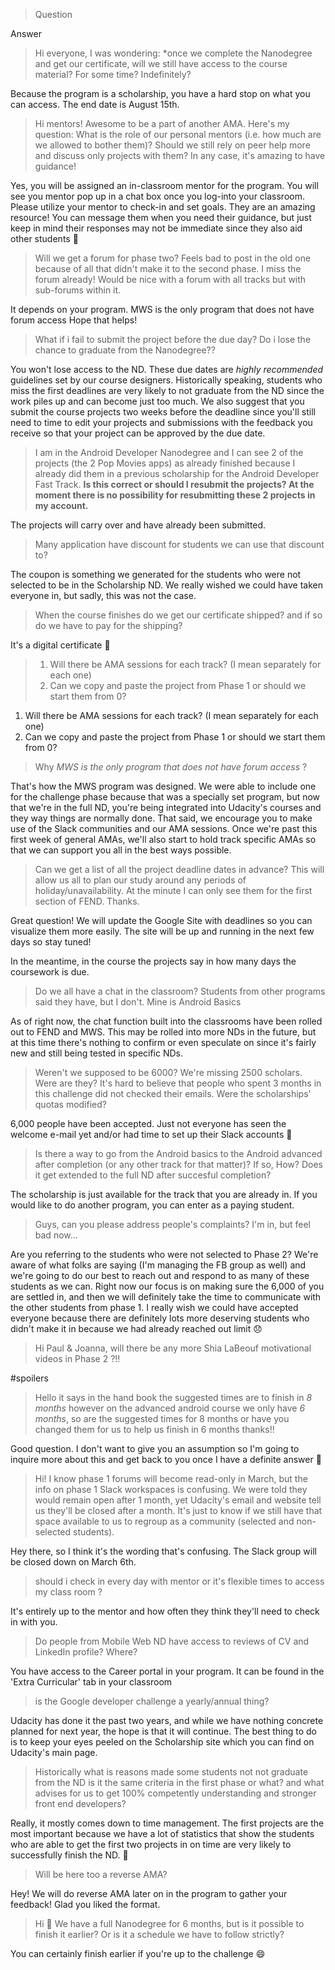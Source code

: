> Question

Answer

> Hi everyone,
> I was wondering: *once we complete the Nanodegree and get our certificate, will we still have access to the course material? For some time? Indefinitely? 

Because the program is a scholarship, you have a hard stop on what you can access. The end date is August 15th.

> Hi mentors! Awesome to be a part of another AMA. Here's my question: What is the role of our personal mentors (i.e. how much are we allowed to bother them)? Should we still rely on peer help more and discuss only projects with them?  In any case, it's amazing to have guidance!

Yes, you will be assigned an in-classroom mentor for the program. You will see you mentor pop up in a chat box once you log-into your classroom. Please utilize your mentor to check-in and set goals. They are an amazing resource! You can message them when you need their guidance, but just keep in mind their responses may not be immediate since they also aid other students :slightly_smiling_face:

> Will we get a forum for phase two? Feels bad to post in the old one because of all that didn't make it to the second phase. I miss the forum already! Would be nice with a forum with all tracks but with sub-forums within it.

It depends on your program. MWS is the only program that does not have forum access Hope that helps!

> What if i fail to submit the project before the due day? Do i lose the chance to graduate from the Nanodegree??

You won't lose access to the ND. These due dates are *highly recommended* guidelines set by our course designers. Historically speaking, students who miss the first deadlines are very likely to not graduate from the ND since the work piles up and can become just too much. We also suggest that you submit the course projects two weeks before the deadline since you'll still need to time to edit your projects and submissions with the feedback you receive so that your project can be approved by the due date.

> I am in the Android Developer Nanodegree and I can see 2 of the projects (the 2 Pop Movies apps) as already finished because I already did them in a previous scholarship for the Android Developer Fast Track.
> **Is this correct or should I resubmit the projects? At the moment there is no possibility for resubmitting these 2 projects in my account.** 

The projects will carry over and have already been submitted.

> Many application have discount for students we can use that discount to?

The coupon is something we generated for the students who were not selected to be in the Scholarship ND. We really wished we could have taken everyone in, but sadly, this was not the case.

> When the course finishes do we get our certificate shipped? and if so do we have to pay for the shipping?

It's a digital certificate :slightly_smiling_face:

> 1. Will there be AMA sessions for each track? (I mean separately for each one)
> 2. Can we copy and paste the project from Phase 1 or should we start them from 0? 

1. Will there be AMA sessions for each track? (I mean separately for each one)
2. Can we copy and paste the project from Phase 1 or should we start them from 0? 

> Why *MWS is the only program that does not have forum access* ?

That's how the MWS program was designed. We were able to include one for the challenge phase because that was a specially set program, but now that we're in the full ND, you're being integrated into Udacity's courses and they way things are normally done. That said, we encourage you to make use of the Slack communities and our AMA sessions. Once we're past this first week of general AMAs, we'll also start to hold track specific AMAs so that we can support you all in the best ways possible.

> Can we get a list of all the project deadline dates in advance?  This will allow us all to plan our study around any periods of holiday/unavailability.  At the minute I can only see them for the first section of FEND. Thanks.

Great question! We will update the Google Site with deadlines so you can visualize them more easily. The site will be up and running in the next few days so stay tuned!

In the meantime, in the course the projects say in how many days the coursework is due.

> Do we all have a chat in the classroom? Students from other programs said they have, but I don't. Mine is Android Basics

As of right now, the chat function built into the classrooms have been rolled out to FEND and MWS. This may be rolled into more NDs in the future, but at this time there's nothing to confirm or even speculate on since it's fairly new and still being tested in specific NDs.

> Weren't we supposed to be 6000? We're missing 2500 scholars. Were are they? It's hard to believe that people who spent 3 months in this challenge did not checked their emails. Were the scholarships' quotas modified?

6,000 people have been accepted. Just not everyone has seen the welcome e-mail yet and/or had time to set up their Slack accounts :slightly_smiling_face:

>  Is there a way to go from the Android basics to the Android advanced after completion (or any other track for that matter)? If so, How? Does it get extended to the full ND after succesful completion? 

The scholarship is just available for the track that you are already in. If you would like to do another program, you can enter as a paying student.

> Guys, can you please address people's complaints? I'm in, but feel bad now...

Are you referring to the students who were not selected to Phase 2? We're aware of what folks are saying (I'm managing the FB group as well) and we're going to do our best to reach out and respond to as many of these students as we can. Right now our focus is on making sure the 6,000 of you are settled in, and then we will definitely take the time to communicate with the other students from phase 1. I really wish we could have accepted everyone because there are definitely lots more deserving students who didn't make it in because we had already reached out limit :disappointed:

> Hi Paul & Joanna, will there be any more Shia LaBeouf motivational videos in Phase 2 ?!!

#spoilers

> Hello it says in the hand book the suggested times are to finish in *8 months* however on the advanced android course we only have *6 months*, so are the suggested times for 8 months or have you changed them for us to help us finish in 6 months thanks!!

Good question. I don't want to give you an assumption so I'm going to inquire more about this and get back to you once I have a definite answer :slightly_smiling_face:

> Hi! I know phase 1 forums will become read-only in March, but the info on phase 1 Slack workspaces is confusing. We were told they would remain open after 1 month, yet Udacity's email and website tell us they'll be closed after a month. It's just to know if we still have that space available to us to regroup as a community (selected and non-selected students). 

Hey there, so I think it's the wording that's confusing. The Slack group will be closed down on March 6th.

> should i check in every day with mentor or it's flexible times to access my class room ?

It's entirely up to the mentor and how often they think they'll need to check in with you.

> Do people from Mobile Web ND have access to reviews of CV and LinkedIn profile? Where?

You have access to the Career portal in your program. It can be found in the  'Extra Curricular' tab in your classroom

> is the Google developer challenge a yearly/annual thing?

Udacity has done it the past two years, and while we have nothing concrete planned for next year, the hope is that it will continue. The best thing to do is to keep your eyes peeled on the Scholarship site which you can find on Udacity's main page.

> Historically what is reasons made some students not not graduate from the ND is it the same criteria in the first phase or what?
and what advises for us to get 100% competently understanding and stronger front end developers?

Really, it mostly comes down to time management. The first projects are the most important because we have a lot of statistics that show the students who are able to get the first two projects in on time are very likely to successfully finish the ND. :slightly_smiling_face:

> Will be here too a reverse AMA? 

Hey! We will do  reverse AMA later on in the program to gather your feedback! Glad you liked the format.

> Hi :slightly_smiling_face: We have a full Nanodegree for 6 months, but is it possible to finish it earlier? Or is it a schedule we have to follow strictly?

You can certainly finish earlier if you're up to the challenge :smile:
